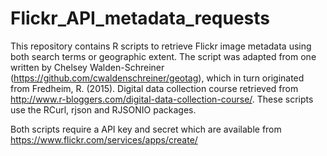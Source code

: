 # Flickr_API_metadata_requests
This repository contains R scripts to retrieve Flickr image metadata using both search terms or geographic extent.
The script was adapted from one written by Chelsey Walden-Schreiner (https://github.com/cwaldenschreiner/geotag), which in turn originated
from Fredheim, R. (2015). Digital data collection course retrieved from http://www.r-bloggers.com/digital-data-collection-course/. 
These scripts use the RCurl, rjson and RJSONIO packages.

Both scripts require a API key and secret which are available from https://www.flickr.com/services/apps/create/
